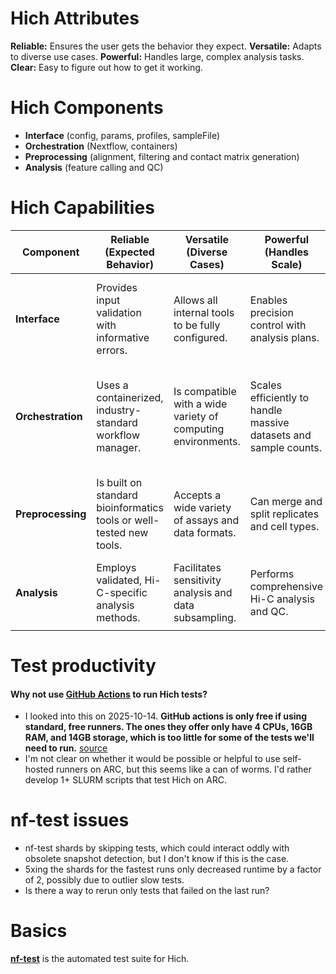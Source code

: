 # Hich Attributes
**Reliable:** Ensures the user gets the behavior they expect.
**Versatile:** Adapts to diverse use cases.
**Powerful:** Handles large, complex analysis tasks.
**Clear:** Easy to figure out how to get it working.
# Hich Components
+ **Interface** (config, params, profiles, sampleFile)
+ **Orchestration** (Nextflow, containers)
+ **Preprocessing** (alignment, filtering and contact matrix generation)
+ **Analysis** (feature calling and QC)
# Hich Capabilities
| **Component**     | **Reliable (Expected Behavior)**                                    | **Versatile (Diverse Cases)**                                | **Powerful (Handles Scale)**                                     | **Clear (Easy to Understand)**                                        |
| ----------------- | ------------------------------------------------------------------- | ------------------------------------------------------------ | ---------------------------------------------------------------- | --------------------------------------------------------------------- |
| **Interface**     | Provides input validation with informative errors.                  | Allows all internal tools to be fully configured.            | Enables precision control with analysis plans.                   | Offers a zero-install experience with declarative sample attributes.  |
| **Orchestration** | Uses a containerized, industry-standard workflow manager.           | Is compatible with a wide variety of computing environments. | Scales efficiently to handle massive datasets and sample counts. | Makes pipeline steps, inputs, and outputs predictable and observable. |
| **Preprocessing** | Is built on standard bioinformatics tools or well-tested new tools. | Accepts a wide variety of assays and data formats.           | Can merge and split replicates and cell types.                   | Auto-generates resource files to minimize user setup work.            |
| **Analysis**      | Employs validated, Hi-C-specific analysis methods.                  | Facilitates sensitivity analysis and data subsampling.       | Performs comprehensive Hi-C analysis and QC.                     | Generates interactive, detailed, GUI-based QC reports.                |
|                   |                                                                     |                                                              |                                                                  |                                                                       |

# Test productivity
#### Why not use [GitHub Actions](https://docs.github.com/en/actions/get-started/understand-github-actions) to run Hich tests?
* I looked into this on 2025-10-14. **GitHub actions is only free if using standard, free runners. The ones they offer only have 4 CPUs, 16GB RAM, and 14GB storage, which is too little for some of the tests we'll need to run.** [source](https://docs.github.com/en/actions/how-tos/write-workflows/choose-where-workflows-run/choose-the-runner-for-a-job#standard-github-hosted-runners-for-public-repositories)
* I'm not clear on whether it would be possible or helpful to use self-hosted runners on ARC, but this seems like a can of worms. I'd rather develop 1+ SLURM scripts that test Hich on ARC.
# nf-test issues
* nf-test shards by skipping tests, which could interact oddly with obsolete snapshot detection, but I don't know if this is the case.
* 5xing the shards for the fastest runs only decreased runtime by a factor of 2, possibly due to outlier slow tests.
* Is there a way to rerun only tests that failed on the last run?
# Basics

[**nf-test**](https://www.nf-test.com/) is the automated test suite for Hich.